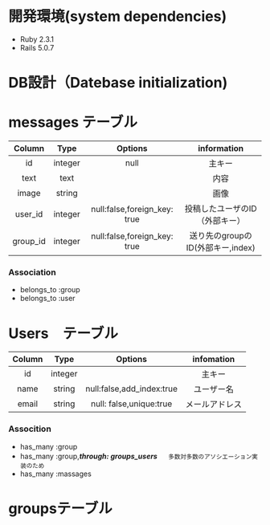 # 開発環境(system dependencies)
* Ruby 2.3.1
* Rails 5.0.7

# DB設計（Datebase initialization)
# messages テーブル
  
| Column | Type | Options | information |
:---:|:---:|:---:|:--:|
| id       | integer | null| 主キー|
| text     | text    |     | 内容  |
| image    | string  |     | 画像  |
| user_id  | integer | null:false,foreign_key: true | 投稿したユーザのID（外部キー）|
| group_id | integer | null:false,foreign_key: true | 送り先のgroupのID(外部キー,index)|

### Association
 * belongs_to :group
 * belongs_to :user
 
 # Users　テーブル
 
 | Column | Type | Options | infomation|
 :-:|:-:|:-:|:-:|
 | id |integer| |主キー|
 |name|string | null:false,add_index:true|ユーザー名|
 |email|string| null: false,unique:true |メールアドレス|
 
 ### Assocition
 * has_many :group
 * has_many :group,***through: groups_users*** 　 `多数対多数のアソシエーション実装のため`
 * has_many :massages
 
# groupsテーブル

